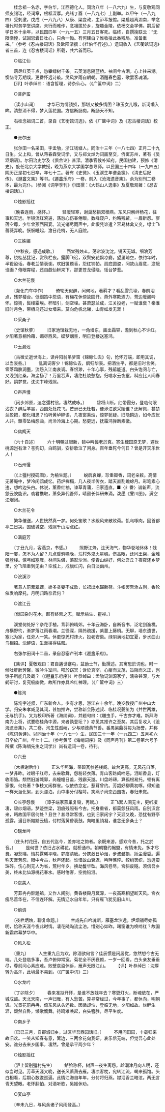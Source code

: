<!-- { "loadSidebar": true } -->
　　桂念祖一名赤，字伯华，江西德化人。同治八年（一八六九）生，与夏敬观同师皮锡瑞，经词章，根柢深厚。光绪丁酉（一八九七）上副举。以甲午（一八九四）受刺激，戊戌（一八九八）从康、梁变政，主沪萃报馆。梁启超离湖南，举念祖代时务学堂讲席。未行而难作，念祖匿於乡，旋趣金陵，依杨文会学佛。嗣后留学日本十余年，以民国四年（一九一五）三月五日客死。临终，自撰挽联云：“无限惭惶，试回思囊日壮心，只余一恸。有何建白？惟收拾此番残局，准备重来。”（参考《忍古楼词话》及欧阳渐撰：《桂伯华行述》。）遗词收入《艺蘅馆词选》者三首，连《忍古楼词话》所载，共六首而已。

　　○临江仙

　　落尽红英千点，愁攀绿树千条。云英消息隔蓝桥。袖间今古泪，心上往来潮。懊恼寻芳期误，更番怀远诗敲。灵风梦雨自朝朝。酒醒春色墓，歌罢客魂消。
　　【评】叶恭绰曰：语含哲理，诗杂仙心。（《广箧中词》二）

　　○菩萨蛮

　　〔读小山词〕
　　才华已为情锁损，那堪又被多情困？珠玉女儿喉，新词懒入眸。清愁消不得，梦入莲花国。方信断肠痴，断肠天不知。

　　右桂念祖词二首，录自《艺衡馆词选》，依《广箧中词》及《忍古楼词话》校正。

　　●张尔田

　　张尔田一名采田，字孟劬，浙江钱塘人。同治十三年（一八七四）正月二十九日生。父上和，曾从蒋春霖受词学，又与郑文焯为词画至交，侨寓苏州，著有《吴沤烟语》。尔田治史学及《俱舍论》甚深。清季官候补知府。民国初建，预修《清史》，旋任北京大学教授，晚为燕京大学国学总导师。以民国三十四年（一九四五）阴历正是初七日卒，年七十二。著有《史微》、《玉溪生年谱会笺》、《清史后妃传》、《遯盫文集》等书。《遯盫乐府》一卷，刻入《沧海遗音集》。余为别刊二卷本，最为完仆。（参阅《词学季刊》尔田撰：《大鹤山人逸事》及夏敬观著：《忍古楼词话》。）

　　○烛影摇红

　　〔晚春连雨，感怀。〕
　　轻暖轻寒，谢巢愁损双栖燕。东风只解绊杨花，往事和天远。半镜流红涴遍，荡愁心伤春倦眼。数峰窥户，约略残颦，一眉新怨。寥落空尊，少年曾预西园宴。流光销尽雨声中，此恨凭谁遣？容易林禽又变，绿尘飞蔷薇弄晚。恹恹睡起，澹日花梢，无人庭院。

　　○三姝媚

　　〔中秋夜，感遇成歌。〕
　　西堂残烛ㄠ。荡帘波沈沈，镜天无罅。细浪芳尊，绕桂丛犹记，赏秋栏夜。露脚飞迟，双鬓安花飘凉麝。望里琼空，依约年时，半镫蛩话。春老兰情衰谢。欢旧箧题香，怨红销帕。扇底圆姿，问故山眉意，澹蛾谁画？倦眼霄程，还自觑仙軿来下。那更苍龙侵晓，瑶台梦惹。

　　○木兰花慢

　　〔尧化门车中作〕
　　倚轮天似醉，问何地，著羁才？看乱雪荒壕，春鹃泪点，残梦楼台。低徊笛中怨语，有梅花休傍故园开。燕外寒欺酒力，莺边暖阁吟怀。惊猜，鬓缕霜埃。杯暗引，剑空埋。甚萧瑟兰成，江关投老，一赋谁衰？秦淮旧时月色，带栖乌还过女墙来。莫向危帆北睇，山青如发无涯！

　　○采桑子

　　〔史馆秋蓼〕
　　旧家池馆栽无地，一角墙东，画出霜容，澹到秋心不许红。夕阳著意相怜藉，媚尽西风，蝶梦烟空，明日登楼送塞鸿。

　　○玉漏迟

　　〔古微丈逝世海上，读弁阳翁吊梦窗《锦鲸仙去》句，怆怀万端，即用其调，以当哀些。〕
　　乱离词客少！锦鲸仙去，鹤归华表。把酒生平，都是旧时言笑。零落霜腴润墨，流怨入江南哀调。春恨渺，十年心事，残鹃能道。白头饱阅与亡，又浅到红桑，海尘扬了！万里吞声，凄绝杜陵愁抱。归唱水云夜壑，料应比人间春好。鸥梦觉，沈沈卞峰残照。

　　○声声慢

　　〔闲步郊原，追念彊村翁，凄然成咏。〕
　　碧将山断，红带霞分，登临何限沾衣？醉后羊昙，西园处处花飞。芒洲已无杜若，便涉江欲采贻谁？还解佩，甚楚兰盈把，都化相思？怕听黄垆碎语，几夜窗秉烛，惊梦犹疑。旧隐鸥边，如今应怅人非。飘零坠梅怨曲，尚泠泠海上心期。愁更远，抚霜鸿弹断素徽。

　　○鹧鸪天

　　〔六十自述〕
　　六十明朝过眼新，镜中吟鬓老於真。寄生槐国原无梦，避世桃源岂有津？苍狗幻，白鸥驯，安排歌泣了闲身。百年垂死今何日？曾是开天乐世人！

　　○石州慢

　　〔《上彊村授砚图》，为榆生题。〕
　　蜕后哀蝉，珍重瓣香，词老亲敕。高情无著庵中，梦冷闲鸥成忆。药炉禅榻，几人夜半传衣，踏天直割蟾蜍月。彩笔素心违，想吟边头白。休说，薰香红袖，谏草青蒲，旧家遗直。■〈纟番〉谱新声，流怨云腴能识。劝君携取，萧条异代吾师，晴窗长伴研朱滴。泼墨《霅川图》，满空江烟阔。

　　○木兰花令

　　繁华催送，人世恍然真一梦。何处笙歌？水殿风来散败荷。饥乌啄肉，回首都亭三日哭。国破城空，残照千山泪点红。

　　○满庭芳

　　〔丁丑九月，客燕京，书感。〕
　　照野江烽，连天海气，物华卷地休休！残阳一霎，怎不为人留？几点昏鸦噪晚，荒村外鬼火星稠。伤高眼，还同王粲，金难强登楼。惊弓如塞雁，林间失侣，落影沙洲。便青山纵好，何处吾丘？夜夜还乡梦里，分飞阻重到无由？空城上，戍旗红闪，白日淡幽州。

　　○浣溪沙

　　著意人前晕翠螺，娇多贪耍不成歌，长裙出水碾新荷。斗帐罢熏添古刺，香轮催发响摩托，月明归路奈君何？

　　○渡江云

　　〔僦园杂时花木，颇有终焉之志，赋示榆生、瞿禅。〕

　　溪堂何处好？杂花手植，背郭俯晴郊。十年云海卧，自断音书，泛宅到渔樵。舟横野彴，渐梦落江雨春潮。兰径深，隔怜疏援，紫蔓上藤梢。无聊，墙东遗世，塞北为家，任旁人一笑。休更惊羌村烽火，投老安巢。绿阴满地初宜夏，步水曲山鸟相招。沈醉语，生涯换得枯瓢。

　　右张尔田词十二首，录自忍塞卢刊本《遯盫乐府》。

　　【集评】夏敬观曰：君自遘世蹇屯，盆励士节，勤撰述。其寓思於词也，时一倾吐肝肺芳馨，微吟斗室间，叩於窈冥；诉於真宰，心癯而文茂，旨隐而义正，岂馀子所能几及哉？（《遯盫乐府序》）叶恭绰曰：孟劬词渊源家学，濡染甚深，与大鹤研讨，复究极幽微，故所作亦具冷红神理。（《广箧中词》三）

　　●陈洵

　　陈洵字述叔，广东新会人。少有才思，游江右十余年。晚岁教授广州中山大学。归安朱孝臧见其词，甚加推许，尝称新会陈述叔、临桂况夔笙为《并世两雄，无与抗手》。又为校印所著《海绡词》，并题句曰：《雕虫手，千古亦才难。新拜海南为上将，试要临桂角中源，来者孰登坛？》亦见其推许之至矣。其后复收入《沧海遗音集》，共二卷。洵生性孤峭，少与顺德黄节善。番禺梁鼎芬每为扬誉，并称《陈词黄诗》。以同治十年（一八七一）生，民国三十一年（一九四二）五月初六日卒於广州，年七十二。（参考黄节《海绡词序》及《同声月刊》第二卷第六号予所撰《陈海绡先生之词学》）尚有遗词一卷，待刊。

　　○六丑

　　〔木棉谢后作〕
　　正朱华照海，带碧瓦参差楼阁。故台更高，无风花自落，一梦非昨。过眼千红尽，去来歌舞，怨粉轻衣薄。青山客路鸪啼恶。泪断香县，灯收雨箔。颓然旧游城郭，尚幢幢日盖，残霸天邈。川盘岭礴，算孤根易托。顿有离家恨，何处著？争枝又闹群雀。似依依念定，惹茸曾约。芳韶好柳黄初啄。得知道一样天涯化絮，到头漂泊。山中事分付榴萼。笑燕子尚恋西园夜，春归未觉。

　　○长亭怨慢
　　〔谭子端家燕巢复毁，再赋。〕
　　正飞絮人间无主，更听凄凄，碧纱烟语。梦迹空梁，泪痕残照有今古。托身重省，都莫怨狂风雨。自别汉宫来，眄故国平居何处？且住？甚寻常客恨，也到旧家闲宇？天涯又晚，恐犹有野亭孤露。漫目断黯黯云樯，付村落黄昏衰鼓。向暗里销凝，谁念无多桑士？

　　○瑞龙吟

　　〔庄头村花田，自五代迄今，盖亦地之韵者。余既来游，感欢今昔，托之於音。〕
　　是何世？依旧占水耕花，就桥通市。朝朝簪约裾盟，有情未免，多才尽费。凝愁睇，惰共露晞平晓，梦痕清眦。分携敛日垆烟，步波皱损，娇尘漫委。遍称天涯芳怨，眼中今古，秋声还起。谁惜故山衰迟，吟畔憔悴。鲛绡罢织，愁迸蛮珠碎。伤心到无人为省，荒村年岁。换劫鬘华坠。海风卷尽，宫斜废隧。须信吾乡美，终未比仙源桃花春水。感时倦客，空抛铅泪。

　　○虞美人

　　芳菲冉冉辞鶗鴂，又作人间别。黄昏楼殿月冥濛，一夜高寒相望断天风。宫衣瘦尽苕华在，不信连环解。无情辽水自年年，只有雁飞犹见旧山川。

　　○前调

　　〔夜栏炳烛，聊复命题。〕
　　兰成先自吟魂断，雁塞龙沙远。炉烟销尽始孤明，恰称天涯今夜此时情。凄花飐飐流尘泊，惜别心如昨。曙窗谁为唤啼红？故国新霜帘幕梦华中。

　　○风入松

　　〔重九〕
　　人生重九且为欢，除酒欲何言？佳辰惯是闲居觉，悠然想今古无端。几处登临多事，吾卢俯仰常宽。菊花全不厌衰颜，一岁一回看。白头亲友垂垂尽，尊前问心素应难。败壁哀蛩休诉，雁声无限江山。
　　【评】叶恭绰日：沈厚转为高浑，此境最不易到。（《广箧中词》三）

　　○水龙吟

　　〔丁卯除夕〕
　　春来准拟开怀，是谁不放残年去？寒更灯火，断魂依在，严城戍鼓。天北天南，一声归雁，有人愁苦。算寻常经过，今年事了，都休向，明朝语。光景花前冉冉，倚东风从头还数。因循却怕，登临无地，夕阳如故。烂醉生涯，颓然自卧，懒歌慵舞。待鸣难唤起，白头簪胜，尽平生度。

　　○南乡子

　　〔已已三月，自郡城归乡，过区华吾西园话旧。〕
　　不用问田园，十载归来故旧欢。一笑从知春有意，篱边，三两余花向我妍。哀乐信无端，但觉吾心此处安。谁分去来乡国事，凄然，曾是承平两少年？

　　○烛影摇红

　　〔沪上留别彊村先生〕
　　鲈脍称杯，树声一夜生离怨。趁潮津月向人明，还似当时见。芳草天涯又晚，送长风萧萧去雁。凄凉客枕，宛转江流，朅来孤馆。头白相看，后期心数逡巡遍。此情江海自年年，分付将归燕。襟泪香兰暗泫，两无言青天望眼。老怀翻怕，对酒听歌，吴姬休劝。

　　○宴山亭

　　〔辛未九日，与风余诸子风雨登高。〕

